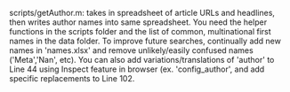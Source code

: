 scripts/getAuthor.m: takes in spreadsheet of article URLs and headlines, then writes author names into same spreadsheet. You need the helper functions in the scripts folder and the list of common, multinational first names in the data folder. To improve future searches, continually add new names in 'names.xlsx' and remove unlikely/easily confused names ('Meta','Nan', etc). You can also add variations/translations of 'author' to Line 44 using Inspect feature in browser (ex. 'config_author', and add specific replacements to Line 102. 
